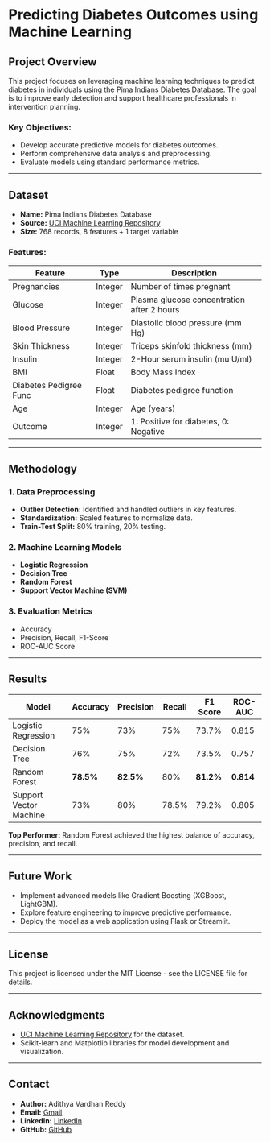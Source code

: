 # Predicting Diabetes Outcomes using Machine Learning

## Project Overview
This project focuses on leveraging machine learning techniques to predict diabetes in individuals using the Pima Indians Diabetes Database. The goal is to improve early detection and support healthcare professionals in intervention planning.

### Key Objectives:
- Develop accurate predictive models for diabetes outcomes.
- Perform comprehensive data analysis and preprocessing.
- Evaluate models using standard performance metrics.

---

## Dataset
- **Name:** Pima Indians Diabetes Database
- **Source:** [UCI Machine Learning Repository](https://archive.ics.uci.edu/ml/datasets/diabetes)
- **Size:** 768 records, 8 features + 1 target variable

### Features:
| Feature                 | Type    | Description                                  |
|-------------------------|---------|----------------------------------------------|
| Pregnancies            | Integer | Number of times pregnant                    |
| Glucose                | Integer | Plasma glucose concentration after 2 hours  |
| Blood Pressure         | Integer | Diastolic blood pressure (mm Hg)            |
| Skin Thickness         | Integer | Triceps skinfold thickness (mm)             |
| Insulin                | Integer | 2-Hour serum insulin (mu U/ml)              |
| BMI                    | Float   | Body Mass Index                              |
| Diabetes Pedigree Func | Float   | Diabetes pedigree function                  |
| Age                    | Integer | Age (years)                                  |
| Outcome                | Integer | 1: Positive for diabetes, 0: Negative       |

---

## Methodology

### 1. Data Preprocessing
- **Outlier Detection:** Identified and handled outliers in key features.
- **Standardization:** Scaled features to normalize data.
- **Train-Test Split:** 80% training, 20% testing.

### 2. Machine Learning Models
- **Logistic Regression**
- **Decision Tree**
- **Random Forest**
- **Support Vector Machine (SVM)**

### 3. Evaluation Metrics
- Accuracy
- Precision, Recall, F1-Score
- ROC-AUC Score

---

## Results

| Model                  | Accuracy | Precision | Recall | F1 Score | ROC-AUC |
|------------------------|----------|-----------|--------|----------|---------|
| Logistic Regression    | 75%      | 73%       | 75%    | 73.7%    | 0.815   |
| Decision Tree          | 76%      | 75%       | 72%    | 73.5%    | 0.757   |
| Random Forest          | **78.5%**| **82.5%** | 80%    | **81.2%**| **0.814**|
| Support Vector Machine | 73%      | 80%       | 78.5%  | 79.2%    | 0.805   |

**Top Performer:** Random Forest achieved the highest balance of accuracy, precision, and recall.

---

## Future Work
- Implement advanced models like Gradient Boosting (XGBoost, LightGBM).
- Explore feature engineering to improve predictive performance.
- Deploy the model as a web application using Flask or Streamlit.

---

## License
This project is licensed under the MIT License - see the LICENSE file for details.

---

## Acknowledgments
- [UCI Machine Learning Repository](https://archive.ics.uci.edu/ml/datasets/diabetes) for the dataset.
- Scikit-learn and Matplotlib libraries for model development and visualization.

---

## Contact
- **Author:** Adithya Vardhan Reddy
- **Email:** [Gmail](adithyavardhanreddy2003@gmail.com)
- **LinkedIn:** [LinkedIn](https://www.linkedin.com/in/yravr)
- **GitHub:** [GitHub]((https://github.com/Y-R-A-V-R-5))
